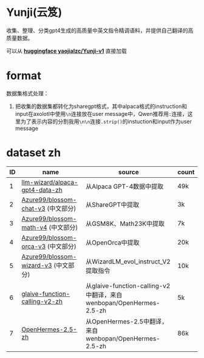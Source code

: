 # Yunji(云笈)

收集、整理、分类gpt4生成的高质量中英文指令精调语料，并提供自己翻译的高质量数据。

可以从 **[huggingface yaojialzc/Yunji-v1](https://huggingface.co/datasets/yaojialzc/Yunji-v1)** 直接加载

# format

数据集格式处理：

1. 把收集的数据集都转化为sharegpt格式，其中alpaca格式的instruction和input在axolotl中使用`\n`连接放在user message中，Qwen推荐用`:`连接，这里为了表示内容的分割我用`\n\n`连接`.strip()`的instuction和input作为user message

# dataset zh

| ID | name | source | count |
|----|--------------|----------|--------------|
| 1  | [llm-wizard/alpaca-gpt4-data-zh](https://huggingface.co/datasets/llm-wizard/alpaca-gpt4-data-zh) | 从Alpaca GPT-4数据中提取 | 49k |
| 2  | [Azure99/blossom-chat-v3](https://huggingface.co/datasets/Azure99/blossom-chat-v3) (中文部分) | 从ShareGPT中提取 | 3k |
| 3  | [Azure99/blossom-math-v4](https://huggingface.co/datasets/Azure99/blossom-math-v4) (中文部分) | 从GSM8K、Math23K中提取 | 7k |
| 4  | [Azure99/blossom-orca-v3](https://huggingface.co/datasets/Azure99/blossom-orca-v3) (中文部分) | 从OpenOrca中提取 | 20k |
| 5  | [Azure99/blossom-wizard-v3](https://huggingface.co/datasets/Azure99/blossom-wizard-v3) (中文部分) | 从WizardLM_evol_instruct_V2提取指令 | 10k |
| 6  | [glaive-function-calling-v2-zh](https://huggingface.co/datasets/wenbopan/OpenHermes-2.5-zh) | 从glaive-function-calling-v2中翻译，来自wenbopan/OpenHermes-2.5-zh | 5k |
| 7  | [OpenHermes-2.5-zh](https://huggingface.co/datasets/wenbopan/OpenHermes-2.5-zh) | 从OpenHermes-2.5中翻译，来自wenbopan/OpenHermes-2.5-zh | 86k |


